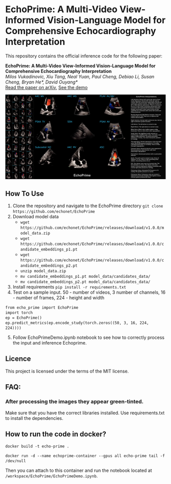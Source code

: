 # EchoPrime: A Multi-Video View-Informed Vision-Language Model for Comprehensive Echocardiography Interpretation

This repository contains the official inference code for the following paper:

**EchoPrime: A Multi-Video View-Informed Vision-Language Model for Comprehensive Echocardiography Interpretation**  
*Milos Vukadinovic, Xiu Tang, Neal Yuan, Paul Cheng, Debiao Li, Susan Cheng, Bryan He\*, David Ouyang\**  
[Read the paper on arXiv](https://arxiv.org/abs/2410.09704), 
[See the demo](https://x.com/i/status/1846321746900558097)

![EchoPrime Demo](assets/demo_image.png)

## How To Use
1) Clone the repository and navigate to the EchoPrime directory `git clone https://github.com/echonet/EchoPrime`
2) Download model data 
    * `wget https://github.com/echonet/EchoPrime/releases/download/v1.0.0/model_data.zip`
    * `wget https://github.com/echonet/EchoPrime/releases/download/v1.0.0/candidate_embeddings_p1.pt`
    * `wget https://github.com/echonet/EchoPrime/releases/download/v1.0.0/candidate_embeddings_p2.pt`
    * `unzip model_data.zip`
    *  `mv candidate_embeddings_p1.pt model_data/candidates_data/`
    *  `mv candidate_embeddings_p2.pt model_data/candidates_data/`
3) Install requirements `pip install -r requirements.txt`
4) Test on a sample input. 50 - number of videos, 3 number of channels, 16 - number of frames, 224 - height and width 
```
from echo_prime import EchoPrime
import torch
ep = EchoPrime()
ep.predict_metrics(ep.encode_study(torch.zeros((50, 3, 16, 224, 224))))
```
5) Follow EchoPrimeDemo.ipynb notebook to see how to correctly process the input and inference Echoprime.

## Licence
This project is licensed under the terms of the MIT license.


## FAQ:

### After processing the images they appear green-tinted.
Make sure that you have the correct libraries installed. Use requirements.txt to install the dependencies.


## How to run the code in docker?

```
docker build -t echo-prime .
```

```
docker run -d --name echoprime-container --gpus all echo-prime tail -f /dev/null
```
Then you can attach to this container and run the notebook located at 
`/workspace/EchoPrime/EchoPrimeDemo.ipynb`.
